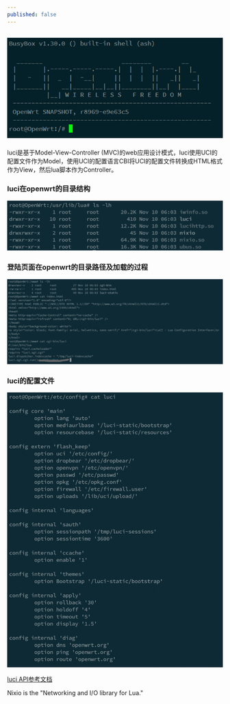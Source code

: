 ```yaml
---
published: false
---
```

![](https://raw.githubusercontent.com/chujun-L/chujun-L.github.io/master/images/openwrt.png)
---
luci是基于Model-View-Controller (MVC)的web应用设计模式，luci使用UCI的配置文件作为Model，使用UCI的配置语言CBI将UCI的配置文件转换成HTML格式作为View，然后lua脚本作为Controller。

### luci在openwrt的目录结构
![](https://raw.githubusercontent.com/chujun-L/chujun-L.github.io/master/images/luci-patch.jpg)

### 登陆页面在openwrt的目录路径及加载的过程
![](https://raw.githubusercontent.com/chujun-L/chujun-L.github.io/master/images/openwrt-loginweb.jpg)

### luci的配置文件
![](https://raw.githubusercontent.com/chujun-L/chujun-L.github.io/master/images/luci的配置文件.jpg)

[luci API参考文档](https://htmlpreview.github.io/?https://github.com/openwrt/luci/blob/master/documentation/api/index.html)


Nixio is the "Networking and I/O library for Lua."
